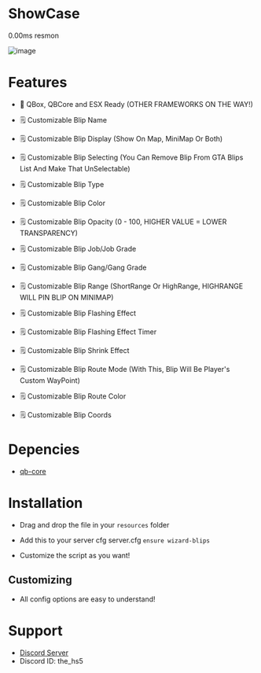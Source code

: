 # ShowCase
0.00ms resmon

![image](https://github.com/CodeWizardsDev/wizard-blips/assets/94300419/4af4413d-394c-4f9a-8a97-132027f0884c)



# Features
- 🧨 QBox, QBCore and ESX Ready (OTHER FRAMEWORKS ON THE WAY!)

- 🗒️ Customizable Blip Name
- 🗒️ Customizable Blip Display (Show On Map, MiniMap Or Both)
- 🗒️ Customizable Blip Selecting (You Can Remove Blip From GTA Blips List And Make That UnSelectable)
- 🗒️ Customizable Blip Type
- 🗒️ Customizable Blip Color
- 🗒️ Customizable Blip Opacity (0 - 100, HIGHER VALUE = LOWER TRANSPARENCY)
- 🗒️ Customizable Blip Job/Job Grade
- 🗒️ Customizable Blip Gang/Gang Grade
- 🗒️ Customizable Blip Range (ShortRange Or HighRange, HIGHRANGE WILL PIN BLIP ON MINIMAP)
- 🗒️ Customizable Blip Flashing Effect
- 🗒️ Customizable Blip Flashing Effect Timer
- 🗒️ Customizable Blip Shrink Effect
- 🗒️ Customizable Blip Route Mode (With This, Blip Will Be Player's Custom WayPoint)
- 🗒️ Customizable Blip Route Color
- 🗒️ Customizable Blip Coords

# Depencies
- [qb-core](https://github.com/qbcore-framework/qb-core)

# Installation
- Drag and drop the file in your `resources` folder
- Add this to your server cfg server.cfg  `ensure wizard-blips`

- Customize the script as you want!

## Customizing
- All config options are easy to understand!

# Support
- [Discord Server](https://discord.gg/ZBvacHyczY)
- Discord ID: the_hs5
